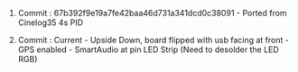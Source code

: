 1. Commit : 67b392f9e19a7fe42baa46d731a341dcd0c38091
        - Ported from Cinelog35 4s PID

2. Commit : Current
        - Upside Down, board flipped with usb facing at front
        - GPS enabled
        - SmartAudio at pin LED Strip (Need to desolder the LED RGB)
        